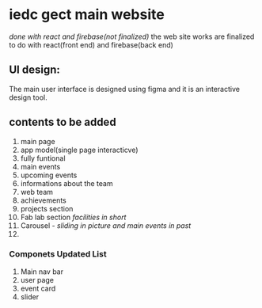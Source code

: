 <!-- @format -->

# iedc gect main website

_done with react and firebase(not finalized)_
the web site works are finalized to do with react(front end) and firebase(back end) <br>

## UI design:

The main user interface is designed using figma and it is an interactive design tool.

## contents to be added

1. main page
2. app model(single page interacticve)
3. fully funtional
4. main events
5. upcoming events
6. informations about the team
7. web team
8. achievements
9. projects section
10. Fab lab section _facilities in short_
11. Carousel - _sliding in picture and main events in past_
12.


### Componets Updated List 
1. Main nav bar
2. user page
3. event card
4. slider

